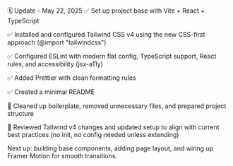 🗓️ Update – May 22, 2025
✅ Set up project base with Vite + React + TypeScript

✅ Installed and configured Tailwind CSS v4 using the new CSS-first approach (@import "tailwindcss")

✅ Configured ESLint with modern flat config, TypeScript support, React rules, and accessibility (jsx-a11y)

✅ Added Prettier with clean formatting rules

✅ Created a minimal README

🔧 Cleaned up boilerplate, removed unnecessary files, and prepared project structure

🧠 Reviewed Tailwind v4 changes and updated setup to align with current best practices (no init, no config needed unless extending)

Next up: building base components, adding page layout, and wiring up Framer Motion for smooth transitions.
